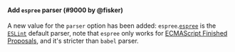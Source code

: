 #### Add `espree` parser (#9000 by @fisker)

A new value for the `parser` option has been added: `espree`.[`espree`](https://github.com/eslint/espree) is the [`ESLint`](https://github.com/eslint/eslint) default parser, note that `espree` only works for [ECMAScript Finished Proposals](https://github.com/tc39/proposals/blob/master/finished-proposals.md), and it's stricter than `babel` parser.
